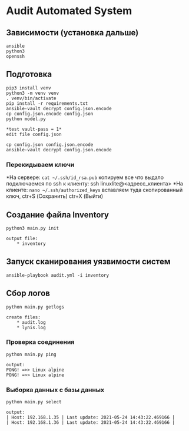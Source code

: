 # Audit Automated System

## Зависимости (установка дальше)
```
ansible
python3
openssh
```
## Подготовка
```
pip3 install venv
python3 -m venv venv
. venv/bin/activate
pip install -r requirements.txt
ansible-vault decrypt config.json.encode
cp config.json.encode config.json
python model.py
```
    *test vault-pass = 1*  
    edit file config.json  

```
cp config.json config.json.encode
ansible-vault decrypt config.json.encode
```
### Перекидываем ключи
*На сервере:
`cat ~/.ssh/id_rsa.pub`
копируем все что выдало
подключаемся по ssh к клиенту: ssh linuxlite@<адресс_клиента>
*На клиенте:
`nano ~/.ssh/authorized_keys`
вставляем туда скопированный ключ, ctr+S (Сохранить) ctr+X (Выйти)
## Создание файла Inventory
```
python3 main.py init
```
    output file: 
        * inventory

## Запуск сканирования уязвимости систем
```
ansible-playbook audit.yml -i inventory
```

## Сбор логов
```
python main.py getlogs
```
    create files: 
        * audit.log
        * lynis.log

### Проверка соединения
```
python main.py ping
```
    output:  
    PONG! =>> Linux alpine  
    PONG! =>> Linux alpine  

### Выборка данных с базы данных
```
python main.py select
```
    output:  
    | Host: 192.168.1.35 | Last update: 2021-05-24 14:43:22.469166 |  
    | Host: 192.168.1.36 | Last update: 2021-05-24 14:43:22.469166 |  